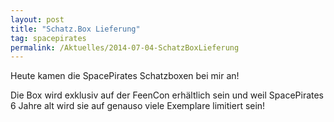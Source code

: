```yaml
---
layout: post
title: "Schatz.Box Lieferung"
tag: spacepirates
permalink: /Aktuelles/2014-07-04-SchatzBoxLieferung
---
```


Heute kamen die SpacePirates Schatzboxen bei mir an!

Die Box wird exklusiv auf der FeenCon erhältlich sein und weil SpacePirates 6 Jahre alt wird sie auf genauso viele Exemplare limitiert sein!
